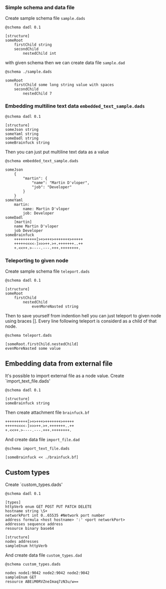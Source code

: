 ### Simple schema and data file
Create sample schema file `sample.dads`

    @schema dadl 0.1

    [structure]
    someRoot
        firstChild string
        secondChild
            nestedChild int

with given schema then we can create data file `sample.dad`

    @schema ./sample.dads

    someRoot
        firstChild some long string value with spaces
        secondChild
            nestedChild 7  

### Embedding multiline text data `embedded_text_sample.dads`

    @schema dadl 0.1

    [structure]
    someJson string
    someYaml string
    someDadl string
    someBrainfuck string

Then you can just put multiline text data as a value

    @schema embedded_text_sample.dads

    someJson
        {
            "martin": {
                "name": "Martin D'vloper",
                "job": "Developer"
            }
        }
    someYaml
        martin:
            name: Martin D'vloper
            job: Developer
    someDadl
        [martin]
        name Martin D'vloper
        job Developer
    someBrainfuck
        ++++++++++[>+>+++>+++++++>+++++
        +++++<<<<-]>>>++.>+.+++++++..++
        +.<<++.>----.---.+++.++++++++.

### Teleporting to given node
Create sample schema file `teleport.dads`

    @schema dadl 0.1

    [structure]
    someRoot
        firstChild
            nestedChild
                evenMoreNasted string

Then to save yourself from indention hell you can just teleport to given node using braces []. Every line following teleport is considerd as a child of that node.

    @schema teleport.dads

    [someRoot.firstChild.nestedChild]     
    evenMoreNasted some value


## Embedding data from external file
It's possible to import external file as a node value. Create `import_text_file.dads'

    @schema dadl 0.1

    [structure]
    someBrainfuck string

Then create attachment file `brainfuck.bf`

    ++++++++++[>+>+++>+++++++>+++++
    +++++<<<<-]>>>++.>+.+++++++..++
    +.<<++.>----.---.+++.++++++++.

And create data file `import_file.dad`

    @schema import_text_file.dads

    [someBrainfuck << ./brainfuck.bf]     

## Custom types
Create `custom_types.dads'

    @schema dadl 0.1

    [types]
    httpVerb enum GET POST PUT PATCH DELETE
    hostname string \S+
    networkPort int 0..65535 #Network port number
    address formula <host hostname> ':' <port networkPort>
    addresses sequence address
    resource binary base64

    [structure]
    nodes addresses
    sampleEnum httpVerb

And create data file `custom_types.dad`

    @schema custom_types.dads
    
    nodes node1:9042 node2:9042 node2:9042
    sampleEnum GET
    resource ABEiM0RVZneImaq7zN3u/w==

         